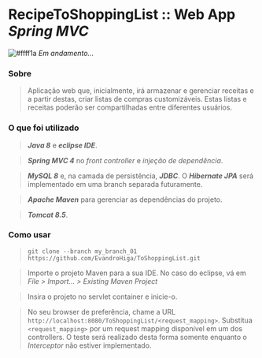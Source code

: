 # RecipeToShoppingList :: Web App *Spring MVC*
![#ffff1a](https://via.placeholder.com/15/ffff1a/000000?text=+) *Em andamento...*

### Sobre
> Aplicação web que, inicialmente, irá armazenar e gerenciar receitas e a partir destas, criar listas de compras customizáveis. Estas listas e receitas poderão ser compartilhadas entre diferentes usuários.

### O que foi utilizado
> ***Java 8*** e ***eclipse IDE***.

> ***Spring MVC 4*** no *front controller* e *injeção de dependência*.

> ***MySQL 8*** e, na camada de persistência, ***JDBC***. O ***Hibernate JPA*** será implementado em uma branch separada futuramente.

> ***Apache Maven*** para gerenciar as dependências do projeto.

> ***Tomcat 8.5***.

### Como usar
> `git clone --branch my_branch_01 https://github.com/EvandroHiga/ToShoppingList.git`

> Importe o projeto Maven para a sua IDE. No caso do eclipse, vá em *File > Import... > Existing Maven Project*

> Insira o projeto no servlet container e inicie-o. 

> No seu browser de preferência, chame a URL `http://localhost:8080/ToShoppingList/<request_mapping>`. Substitua `<request_mapping>` por um request mapping disponível em um dos controllers. O teste será realizado desta forma somente enquanto o *Interceptor* não estiver implementado.
